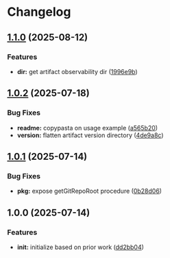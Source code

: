 # Changelog

## [1.1.0](https://github.com/ehmpathy/rhachet-artifact-git/compare/v1.0.2...v1.1.0) (2025-08-12)


### Features

* **dir:** get artifact observability dir ([1996e9b](https://github.com/ehmpathy/rhachet-artifact-git/commit/1996e9bde4a8fc3eefa63967b79b8d86d662b9c9))

## [1.0.2](https://github.com/ehmpathy/rhachet-artifact-git/compare/v1.0.1...v1.0.2) (2025-07-18)


### Bug Fixes

* **readme:** copypasta on usage example ([a565b20](https://github.com/ehmpathy/rhachet-artifact-git/commit/a565b203c660d14a3e6512f5fbc1afb58c23435d))
* **version:** flatten artifact version directory ([4de9a8c](https://github.com/ehmpathy/rhachet-artifact-git/commit/4de9a8c6e02ea13bf825e9ddd9fa00cefe9ae5d4))

## [1.0.1](https://github.com/ehmpathy/rhachet-artifact-git/compare/v1.0.0...v1.0.1) (2025-07-14)


### Bug Fixes

* **pkg:** expose getGitRepoRoot procedure ([0b28d06](https://github.com/ehmpathy/rhachet-artifact-git/commit/0b28d06153530a9d55a0bf71e74f5dd176022e0a))

## 1.0.0 (2025-07-14)


### Features

* **init:** initialize based on prior work ([dd2bb04](https://github.com/ehmpathy/rhachet-artifact-git/commit/dd2bb044dd8c313df855ca096151cd1254eb8f31))
